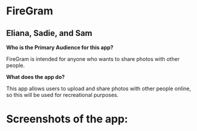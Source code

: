 # FireGram
## Eliana, Sadie, and Sam


**Who is the Primary Audience for this app?**

FireGram is intended for anyone who wants to share photos with other people.


**What does the app do?**

This app allows users to upload and share photos with other people online, so 
this will be used for recreational purposes.

# Screenshots of the app:

